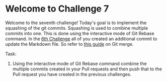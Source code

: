 # Welcome to Challenge 7

Welcome to the seventh challenge!
Today's goal is to implement the squashing of the git commits. Squashing is used to combine multiple commits into one. This is done using the interactive mode of Git Rebase command.
In the [6th Challenge](https://github.com/scaleracademy/scaler-september-open-source-challenge/blob/main/Challenges/challenge_6.md?plain=1) all of you created an additional commit to update the Markdown file.
So refer to [this guide](https://www.freecodecamp.org/news/git-squash-explained/) on Git merge.

Task:

1. Using the interactive mode of Git Rebase command combine the multiple commits created in your Pull requests and then push that to the Pull request you have created in the previous challenges.
